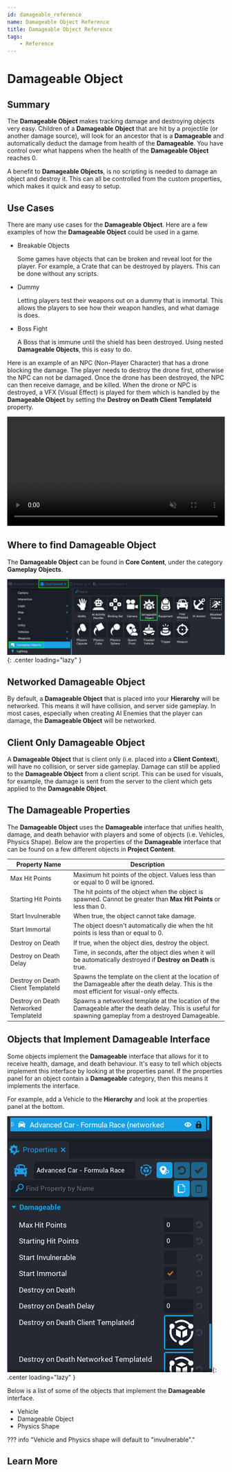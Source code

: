 ```yaml
---
id: damageable_reference
name: Damageable Object Reference
title: Damageable Object Reference
tags:
    - Reference
---
```


# Damageable Object

## Summary

The **Damageable Object** makes tracking damage and destroying objects very easy. Children of a **Damageable Object** that are hit by a projectile (or another damage source), will look for an ancestor that is a **Damageable** and automatically deduct the damage from health of the **Damageable**. You have control over what happens when the health of the **Damageable Object** reaches 0.

A benefit to **Damageable Objects**, is no scripting is needed to damage an object and destroy it. This can all be controlled from the custom properties, which makes it quick and easy to setup.

## Use Cases

There are many use cases for the **Damageable Object**. Here are a few examples of how the **Damageable Object** could be used in a game.

- Breakable Objects

    Some games have objects that can be broken and reveal loot for the player. For example, a Crate that can be destroyed by players. This can be done without any scripts.

- Dummy

    Letting players test their weapons out on a dummy that is immortal. This allows the players to see how their weapon handles, and what damage is does.

- Boss Fight

    A Boss that is immune until the shield has been destroyed. Using nested **Damageable Objects**, this is easy to do.

Here is an example of an NPC (Non-Player Character) that has a drone blocking the damage. The player needs to destroy the drone first, otherwise the NPC can not be damaged. Once the drone has been destroyed, the NPC can then receive damage, and be killed. When the drone or NPC is destroyed, a VFX (Visual Effect) is played for them which is handled by the **Damageable Object** by setting the **Destroy on Death Client TemplateId** property.

<div class="mt-video" style="width:100%">
    <video autoplay muted playsinline controls loop class="center" style="width:100%">
        <source src="/img/DamageableObjects/demo.mp4" type="video/mp4" />
    </video>
</div>

## Where to find Damageable Object

The **Damageable Object** can be found in **Core Content**, under the category **Gameplay Objects**.

![!Project Content](../img/DamageableObjects/project_content.png){: .center loading="lazy" }

## Networked Damageable Object

By default, a **Damageable Object** that is placed into your **Hierarchy** will be networked. This means it will have collision, and server side gameplay. In most cases, especially when creating AI Enemies that the player can damage, the **Damageable Object** will be networked.

## Client Only Damageable Object

A **Damageable Object** that is client only (i.e. placed into a **Client Context**), will have no collision, or server side gameplay. Damage can still be applied to the **Damageable Object** from a client script. This can be used for visuals, for example, the damage is sent from the server to the client which gets applied to the **Damageable Object**.

## The Damageable Properties

The **Damageable Object** uses the **Damageable** interface that unifies health, damage, and death behavior with players and some of objects (i.e. Vehicles, Physics Shape). Below are the properties of the **Damageable** interface that can be found on a few different objects in **Project Content**.

| Property Name | Description |
| ------------- | ----------- |
| Max Hit Points | Maximum hit points of the object. Values less than or equal to 0 will be ignored. |
| Starting Hit Points | The hit points of the object when the object is spawned. Cannot be greater than **Max Hit Points** or less than 0. |
| Start Invulnerable | When true, the object cannot take damage. |
| Start Immortal | The object doesn't automatically die when the hit points is less than or equal to 0. |
| Destroy on Death | If true, when the object dies, destroy the object. |
| Destroy on Death Delay | Time, in seconds, after the object dies when it will be automatically destroyed if **Destroy on Death** is true. |
| Destroy on Death Client TemplateId | Spawns the template on the client at the location of the Damageable after the death delay. This is the most efficient for visual-only effects. |
| Destroy on Death Networked TemplateId | Spawns a networked template at the location of the Damageable after the death delay. This is useful for spawning gameplay from a destroyed Damageable. |

## Objects that Implement Damageable Interface

Some objects implement the **Damageable** interface that allows for it to receive health, damage, and death behaviour. It's easy to tell which objects implement this interface by looking at the properties panel. If the properties panel for an object contain a **Damageable** category, then this means it implements the interface.

For example, add a Vehicle to the **Hierarchy** and look at the properties panel at the bottom.

![!Properties](../img/DamageableObjects/properties.png){: .center loading="lazy" }

Below is a list of some of the objects that implement the **Damageable** interface.

- Vehicle
- Damageable Object
- Physics Shape

??? info "Vehicle and Physics shape will default to "invulnerable"."

## Learn More

<!-- TODO: Add learn more links here when we have them -->
